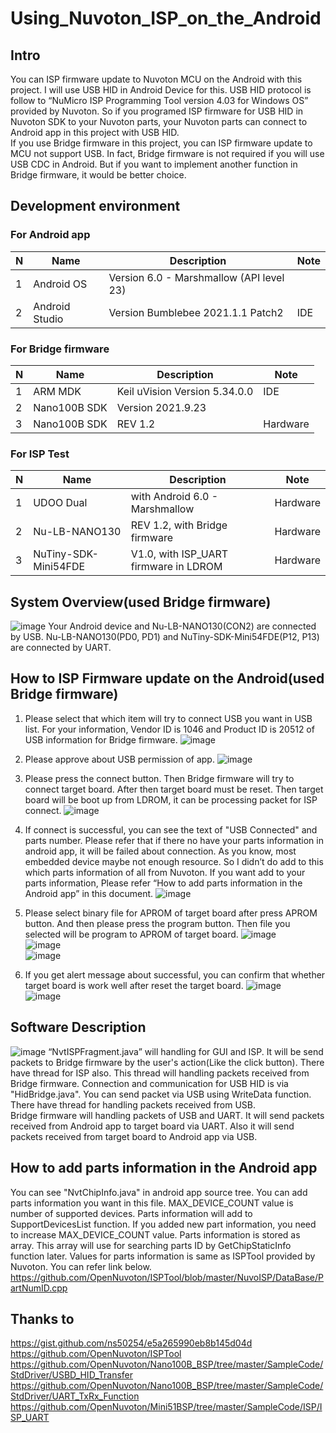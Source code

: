 # Using_Nuvoton_ISP_on_the_Android

## Intro
You can ISP firmware update to Nuvoton MCU on the Android with this project. I will use USB HID in Android Device for this. USB HID protocol is follow to “NuMicro ISP Programming Tool version 4.03 for Windows OS” provided by Nuvoton. So if you programed ISP firmware for USB HID in Nuvoton SDK to your Nuvoton parts, your Nuvoton parts can connect to Android app in this project with USB HID.<br />
If you use Bridge firmware in this project, you can ISP firmware update to MCU not support USB. In fact, Bridge firmware is not required if you will use USB CDC in Android. But if you want to implement another function in Bridge firmware, it would be better choice.

## Development environment
### For Android app
|N|Name|Description|Note|
|---|---|---|---|
|1|Android OS|Version 6.0 - Marshmallow (API level 23)||
|2|Android Studio|Version Bumblebee 2021.1.1 Patch2|IDE|

### For Bridge firmware
|N|Name|Description|Note|
|---|---|---|---|
|1|ARM MDK|Keil uVision Version 5.34.0.0|IDE|
|2|Nano100B SDK|Version 2021.9.23||
|3|Nano100B SDK|REV 1.2|Hardware|

### For ISP Test
|N|Name|Description|Note|
|---|---|---|---|
|1|UDOO Dual|with Android 6.0 - Marshmallow|Hardware|
|2|Nu-LB-NANO130|REV 1.2, with Bridge firmware|Hardware|
|3|NuTiny-SDK-Mini54FDE|V1.0, with ISP_UART firmware in LDROM|Hardware|

## System Overview(used Bridge firmware)
![image](https://user-images.githubusercontent.com/99227045/184124866-4104d5bf-9f39-47bf-970f-824cde9ae0a6.png)
Your Android device and Nu-LB-NANO130(CON2) are connected by USB. Nu-LB-NANO130(PD0, PD1) and NuTiny-SDK-Mini54FDE(P12, P13) are connected by UART.

## How to ISP Firmware update on the Android(used Bridge firmware)
1. Please select that which item will try to connect USB you want in USB list. For your information, Vendor ID is 1046 and Product ID is 20512 of USB information for Bridge firmware.
![image](https://user-images.githubusercontent.com/99227045/184124921-5f52ae1c-4127-4f0e-943a-23847bdd469a.png)

2. Please approve about USB permission of app.
![image](https://user-images.githubusercontent.com/99227045/184124960-f7e2940a-6c9e-466a-81ab-9da7cae51f9f.png)

3. Please press the connect button. Then Bridge firmware will try to connect target board. After then target board must be reset. Then target board will be boot up from LDROM, it can be processing packet for ISP connect.
![image](https://user-images.githubusercontent.com/99227045/184125034-1308ca73-3371-4473-bb17-af369363015d.png)

4. If connect is successful, you can see the text of "USB Connected" and parts number. Please refer that if there no have your parts information in android app, it will be failed about connection. As you know, most embedded device maybe not enough resource. So I didn’t do add to this which parts information of all from Nuvoton. If you want add to your parts information, Please refer “How to add parts information in the Android app” in this document.
![image](https://user-images.githubusercontent.com/99227045/184125070-ccb84362-cb5b-4e57-9039-72c059720299.png)

5. Please select binary file for APROM of target board after press APROM button. And then please press the program button. Then file you selected will be program to APROM of target board.
![image](https://user-images.githubusercontent.com/99227045/184125114-c409609a-9db2-4fcd-98d6-e7cf6971a1c9.png)<br />
![image](https://user-images.githubusercontent.com/99227045/184125130-c8969468-62f5-44b7-9cd1-80a1ce107daf.png)<br />
![image](https://user-images.githubusercontent.com/99227045/184125160-6bc8c555-3413-4de5-9408-e856c07ddae8.png)

6. If you get alert message about successful, you can confirm that whether target board is work well after reset the target board.
![image](https://user-images.githubusercontent.com/99227045/184125191-412272c6-95c6-4f96-8f48-bbde5d2fca21.png)<br />
![image](https://user-images.githubusercontent.com/99227045/184125208-ef581410-c8d8-4906-9d4f-805400884b3e.png)

## Software Description
![image](https://user-images.githubusercontent.com/99227045/184125238-57debe6e-a78b-4263-ab53-725eec19bf54.png)
“NvtISPFragment.java” will handling for GUI and ISP. It will be send packets to Bridge firmware by the user's action(Like the click button). There have thread for ISP also. This thread will handling packets received from Bridge firmware. Connection and communication for USB HID is via "HidBridge.java". You can send packet via USB using WriteData function. There have thread for handling packets received from USB.<br />
Bridge firmware will handling packets of USB and UART. It will send packets received from Android app to target board via UART. Also it will send packets received from target board to Android app via USB.

## How to add parts information in the Android app
You can see "NvtChipInfo.java" in android app source tree. You can add parts information you want in this file. MAX_DEVICE_COUNT value is number of supported devices. Parts information will add to SupportDevicesList function. If you added new part information, you need to increase MAX_DEVICE_COUNT value. Parts information is stored as array. This array will use for searching parts ID by GetChipStaticInfo function later. Values for parts information is same as ISPTool provided by Nuvoton. You can refer link below.<br />
https://github.com/OpenNuvoton/ISPTool/blob/master/NuvoISP/DataBase/PartNumID.cpp

## Thanks to
https://gist.github.com/ns50254/e5a265990eb8b145d04d<br />
https://github.com/OpenNuvoton/ISPTool<br />
https://github.com/OpenNuvoton/Nano100B_BSP/tree/master/SampleCode/StdDriver/USBD_HID_Transfer<br />
https://github.com/OpenNuvoton/Nano100B_BSP/tree/master/SampleCode/StdDriver/UART_TxRx_Function<br />
https://github.com/OpenNuvoton/Mini51BSP/tree/master/SampleCode/ISP/ISP_UART


